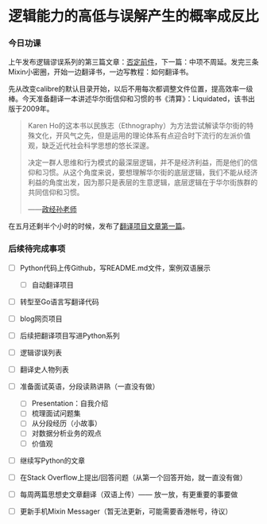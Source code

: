 # 逻辑能力的高低与误解产生的概率成反比


### 今日功课

上午发布逻辑谬误系列的第三篇文章：[否定前件](https://doraemonj.github.io/zh-cn/logical_fallacy_002/)，下一篇：中项不周延。发完三条Mixin小密圈，开始一边翻译书，一边写教程：如何翻译书。

先从改变calibre的默认目录开始，以后不用每次都调整文件位置，提高效率一级棒。今天准备翻译一本讲述华尔街信仰和习惯的书《清算》：Liquidated，该书出版于2009年。

>   Karen Ho的这本书以民族志（Ethnography）为方法尝试解读华尔街的特殊文化，开风气之先，但是运用的理论体系有点迎合时下流行的左派价值观，缺乏近代社会科学思想的悠长深邃。
>
>   决定一群人思维和行为模式的最深层逻辑，并不是经济利益，而是他们的信仰和习惯。从这个角度来说，要想理解华尔街的底层逻辑，我们不能从经济利益的角度出发，因为那只是表层的生意逻辑，底层逻辑在于华尔街族群的共同信仰和习惯。
>
>   ——[政经孙老师](https://www.youtube.com/post/UgkxDurkAdyYYlhwUJnmlfdjdwl_ZYEijP_b)

在五月还剩半个小时的时候，发布了[翻译项目文章第一篇](https://doraemonj.github.io/zh-cn/translation_tutorial/)。


### 后续待完成事项

-   [ ] Python代码上传Github，写README.md文件，案例双语展示

    -   [ ] 自动翻译项目
-   [ ] 转型至Go语言写翻译代码
-   [ ] blog网页项目
-   [ ] 后续把翻译项目写进Python系列
-   [ ] 逻辑谬误列表
-   [ ] 翻译史人物列表
-   [ ] 准备面试英语，分段读熟讲熟（一直没有做）

    -   [ ] Presentation：自我介绍
    -   [ ] 梳理面试问题集
    -   [ ] 从分段经历（小故事）
    -   [ ] 对数据分析业务的观点
    -   [ ] 价值观
-   [ ] 继续写Python的文章
-   [ ] 在Stack Overflow上提出/回答问题（从第一个回答开始，就一直没有做）
-   [ ] 每周两篇思想史文章翻译（双语上传）—— 放一放，有更重要的事要做
-   [ ] 更新手机Mixin Messager（暂无法更新，可能需要香港帐号，待议）

